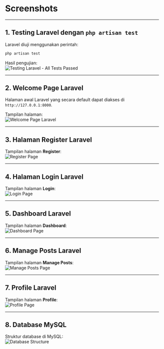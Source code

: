 # Screenshots

---

## **1. Testing Laravel dengan `php artisan test`**  
Laravel diuji menggunakan perintah:  
```bash
php artisan test
```

Hasil pengujian:  
![Testing Laravel - All Tests Passed](https://i.imgur.com/jCqYLHV.png)  

---

## **2. Welcome Page Laravel**  
Halaman awal Laravel yang secara default dapat diakses di `http://127.0.0.1:8000`.  

Tampilan halaman:  
![Welcome Page Laravel](https://i.imgur.com/1B3opG1.png)

---

## **3. Halaman Register Laravel**  
Tampilan halaman **Register**:  
![Register Page](https://i.imgur.com/QPaLrdf.png)

---

## **4. Halaman Login Laravel**  
Tampilan halaman **Login**:  
![Login Page](https://i.imgur.com/yfBsFCA.png)

---

## **5. Dashboard Laravel**  
Tampilan halaman **Dashboard**:  
![Dashboard Page](https://i.imgur.com/30skQvI.png)

---

## **6. Manage Posts Laravel**  
Tampilan halaman **Manage Posts**:  
![Manage Posts Page](https://i.imgur.com/WiEAKzM.png)

---

## **7. Profile Laravel**  
Tampilan halaman **Profile**:  
![Profile Page](https://i.imgur.com/QBAj7Ht.png)

---

## **8. Database MySQL**  
Struktur database di MySQL:  
![Database Structure](https://i.imgur.com/984xt1w.png)
